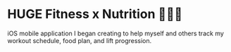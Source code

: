 # HUGE Fitness x Nutrition 💪🏽🍴

iOS mobile application I began creating to help myself and others track my workout schedule, food plan, and lift progression.
